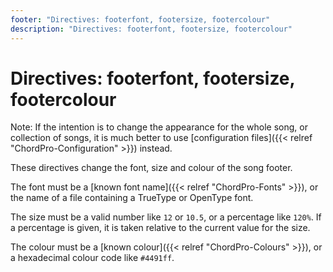 ```yaml
---
footer: "Directives: footerfont, footersize, footercolour"
description: "Directives: footerfont, footersize, footercolour"
---
```


# Directives: footerfont, footersize, footercolour

Note: If the intention is to change the appearance for the whole song, or collection of songs, it is much better to use [configuration files]({{< relref "ChordPro-Configuration" >}}) instead.

These directives change the font, size and colour of the song footer.

The font must be a [known font name]({{< relref "ChordPro-Fonts" >}}), or the name of a file containing a TrueType or OpenType font.

The size must be a valid number like `12` or `10.5`, or a percentage like `120%`. If a percentage is given, it is taken relative to the current value for the size.

The colour must be a [known colour]({{< relref "ChordPro-Colours" >}}), or a hexadecimal colour code like `#4491ff`.

